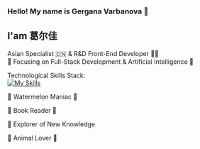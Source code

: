 ### Hello! My name is Gergana Varbanova 👩
## I'am 葛尔佳 
Asian Specialist 🇨🇳 & R&D  Front-End Developer 👩‍💻 <br>
🎯 Focusing on Full-Stack Development & Artificial Intelligence 🦾

Technological Skills Stack:<br>
[![My Skills](https://skillicons.dev/icons?i=js,html,css,nodejs,bootstrap,cs,dotnet,jenkins,npm,postman,react,redux,sublime,visualstudio,vscode,wordpress,git,github,jquery)](https://skillicons.dev)

:watermelon:  Watermelon Maniac 🍉 <br>

📘 Book Reader 📘 <br>

:book: Explorer of New Knowledge <br>

:dog: Animal Lover :panda_face:






